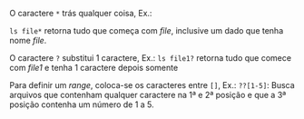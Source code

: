 O caractere `*` trás qualquer coisa, Ex.:

`ls file*` retorna tudo que começa com *file*, inclusive um dado que tenha nome *file*.

O caractere `?` substitui 1 caractere, Ex.:
`ls file1?` retorna tudo que comece com *file1* e tenha 1 caractere depois somente

Para definir um *range*, coloca-se os caracteres entre `[]`, Ex.:
`??[1-5]`: Busca arquivos que contenham qualquer caractere na 1ª e 2ª posição e que a 3ª posição contenha um número de 1 a 5.